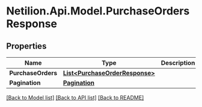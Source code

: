 # Netilion.Api.Model.PurchaseOrdersResponse
## Properties

Name | Type | Description | Notes
------------ | ------------- | ------------- | -------------
**PurchaseOrders** | [**List&lt;PurchaseOrderResponse&gt;**](PurchaseOrderResponse.md) |  | [optional] 
**Pagination** | [**Pagination**](Pagination.md) |  | [optional] 

[[Back to Model list]](../README.md#documentation-for-models) [[Back to API list]](../README.md#documentation-for-api-endpoints) [[Back to README]](../README.md)

